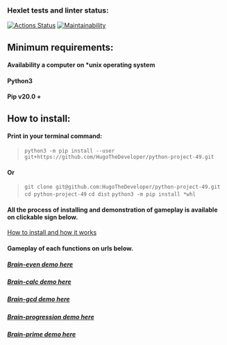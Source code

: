 ### Hexlet tests and linter status:
[![Actions Status](https://github.com/HugoTheDeveloper/python-project-49/workflows/hexlet-check/badge.svg)](https://github.com/HugoTheDeveloper/python-project-49/actions)
[![Maintainability](https://api.codeclimate.com/v1/badges/a509bf44f2f2f959032e/maintainability)](https://codeclimate.com/github/HugoTheDeveloper/python-project-49/maintainability)
## Minimum requirements:
#### Availability a computer on *unix operating system
#### Python3
#### Pip v20.0 +
## How to install:
#### Print in your terminal command:
>`python3 -m pip install --user git+https://github.com/HugoTheDeveloper/python-project-49.git`
#### Or
>`git clone git@github.com:HugoTheDeveloper/python-project-49.git`
>`cd python-project-49`
>`cd dist`
>`python3 -m pip install *whl`

#### All the process of installing and demonstration of gameplay is available on clickable sign below.
[How to install and how it works](https://asciinema.org/a/So2X3Ap60BYAIrmAIr9lYNYXN)
#### Gameplay of each functions on urls below.
##### [Brain-even demo here](https://asciinema.org/a/ayMkb8tXOKj9M5Yym101dEIVr)
##### [Brain-calc demo here](https://asciinema.org/a/8hjf37uukVlMzZxtFB4ihwzdh)
##### [Brain-gcd demo here](https://asciinema.org/a/TDgeJyNRfK9KGy39kheTo16Pl)
##### [Brain-progression demo here](https://asciinema.org/a/LukcDWHnJapMIo6CPDFzevbuH)
##### [Brain-prime demo here](https://asciinema.org/a/G92lEPIBh0cDweo2vyzs42XQO)
